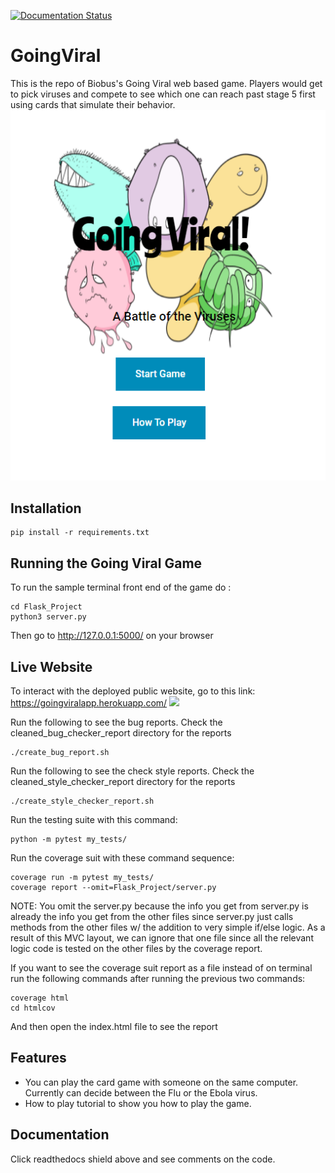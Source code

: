 [![Documentation Status](https://readthedocs.com/projects/biobus-goingviral/badge/?version=latest&token=c4feb5ab6096c25abf56890f3c8f0b0831f23b613644612f5e3f0efea13780b9)](https://biobus-goingviral.readthedocs-hosted.com/en/latest/?badge=latest)
# GoingViral
This is the repo of Biobus's Going Viral web based game. Players would get to pick viruses and compete to see which one can reach past stage 5 first using cards that simulate their behavior.
![Screenshot](mainPic.png)




## Installation

```
pip install -r requirements.txt
```

## Running the Going Viral Game

To run the sample terminal front end of the game do : 

```
cd Flask_Project
python3 server.py
```
Then go to http://127.0.0.1:5000/ on your browser

## Live Website
To interact with the deployed public website, go to this link:
https://goingviralapp.herokuapp.com/
![](demo.gif)


Run the following to see the bug reports. Check the cleaned_bug_checker_report directory for the reports

```
./create_bug_report.sh
```

Run the following to see the check style reports. Check the cleaned_style_checker_report directory for the reports

```
./create_style_checker_report.sh
```


Run the testing suite with this command:
```
python -m pytest my_tests/
```





Run the coverage suit with these command sequence:
```
coverage run -m pytest my_tests/
coverage report --omit=Flask_Project/server.py
```
NOTE: You omit the server.py because the info you get from server.py is already the info you get from the other files since server.py just calls methods from the other files w/ the addition to very simple if/else logic. As a result of this MVC layout, we can ignore that one file since all the relevant logic code is tested on the other files by the coverage report. 


If you want to see the coverage suit report as a file instead of on terminal run the following commands after running the previous two commands:
```
coverage html
cd htmlcov
```
And then open the index.html file to see the report



## Features
- You can play the card game with someone on the same computer. Currently can decide between the Flu or the Ebola virus.
- How to play tutorial to show you how to play the game.

## Documentation
Click readthedocs shield above and see comments on the code. 
